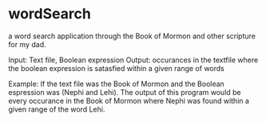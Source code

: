 # wordSearch
a word search application through the Book of Mormon and other scripture for my dad.

Input: Text file, Boolean expression
Output: occurances in the textfile where the boolean expression is satasfied within a given range of words

Example: If the text file was the Book of Mormon and the Boolean espression was (Nephi and Lehi). The output of this program would be every occurance 
in the Book of Mormon where Nephi was found within a given range of the word Lehi.

